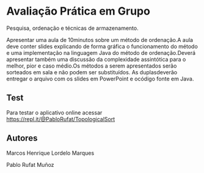 # Avaliação Prática em Grupo

Pesquisa, ordenação e técnicas de armazenamento.

Apresentar  uma  aula  de 10minutos  sobre  um método  de  ordenação.A  aula  deve conter  slides  explicando  de  forma  gráfica  o  funcionamento  do  método  e  uma implementação  na  linguagem  Java  do  método  de  ordenação.Deverá  apresentar também uma discussão da complexidade assintótica para o melhor, pior e caso médio.Os  métodos  a  serem  apresentados  serão  sorteados  em  sala e  não  podem  ser substituídos. As duplasdeverão entregar o arquivo com os slides em PowerPoint e ocódigo fonte em Java.

## Test

Para testar o aplicativo online acessar https://repl.it/@PabloRufat/TopologicalSort

## Autores

Marcos Henrique Lordelo Marques

Pablo Rufat Muñoz
